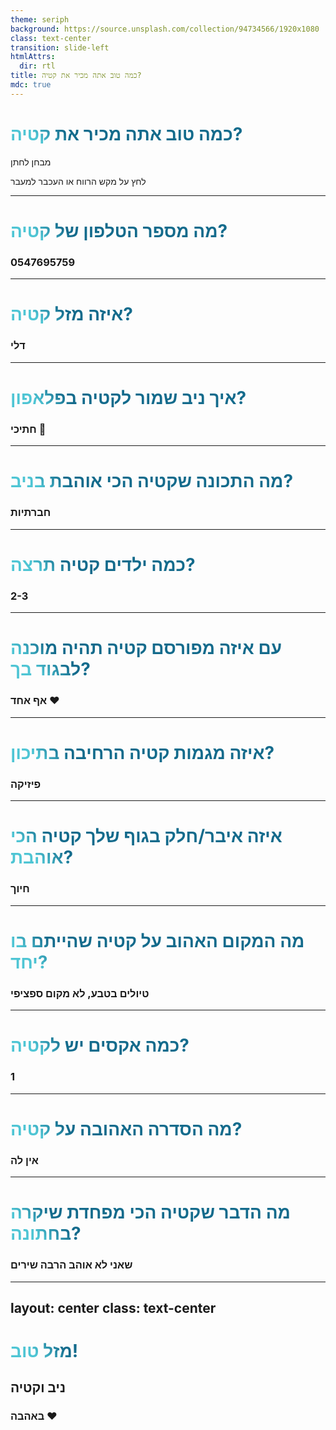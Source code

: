 ```yaml
---
theme: seriph
background: https://source.unsplash.com/collection/94734566/1920x1080
class: text-center
transition: slide-left
htmlAttrs:
  dir: rtl
title: כמה טוב אתה מכיר את קטיה?
mdc: true
---
```


# כמה טוב אתה מכיר את קטיה?
מבחן לחתן

<div class="pt-12">
  <span @click="$slidev.nav.next" class="px-2 py-1 rounded cursor-pointer" hover="bg-white bg-opacity-10">
    לחץ על מקש הרווח או העכבר למעבר <carbon:arrow-left class="inline"/>
  </span>
</div>

---

# מה מספר הטלפון של קטיה?

<div @click="$slidev.nav.next">
<v-click>

### 0547695759

</v-click>
</div>

---

# איזה מזל קטיה?

<div @click="$slidev.nav.next">
<v-click>

### דלי

</v-click>
</div>

---

# איך ניב שמור לקטיה בפלאפון?

<div @click="$slidev.nav.next">
<v-click>

### חתיכי 🍑

</v-click>
</div>

---

# מה התכונה שקטיה הכי אוהבת בניב?

<div @click="$slidev.nav.next">
<v-click>

### חברתיות

</v-click>
</div>

---

# כמה ילדים קטיה תרצה?

<div @click="$slidev.nav.next">
<v-click>

### 2-3

</v-click>
</div>

---

# עם איזה מפורסם קטיה תהיה מוכנה לבגוד בך?

<div @click="$slidev.nav.next">
<v-click>

### אף אחד ❤️

</v-click>
</div>

---

# איזה מגמות קטיה הרחיבה בתיכון?

<div @click="$slidev.nav.next">
<v-click>

### פיזיקה

</v-click>
</div>

---

# איזה איבר/חלק בגוף שלך קטיה הכי אוהבת?

<div @click="$slidev.nav.next">
<v-click>

### חיוך

</v-click>
</div>

---

# מה המקום האהוב על קטיה שהייתם בו יחד?

<div @click="$slidev.nav.next">
<v-click>

### טיולים בטבע, לא מקום ספציפי

</v-click>
</div>

---

# כמה אקסים יש לקטיה?

<div @click="$slidev.nav.next">
<v-click>

### 1

</v-click>
</div>

---

# מה הסדרה האהובה על קטיה?

<div @click="$slidev.nav.next">
<v-click>

### אין לה

</v-click>
</div>

---

# מה הדבר שקטיה הכי מפחדת שיקרה בחתונה?

<div @click="$slidev.nav.next">
<v-click>

### שאני לא אוהב הרבה שירים

</v-click>
</div>

---
layout: center
class: text-center
---

# מזל טוב!
## ניב וקטיה
### באהבה ❤️

<style>
h1 {
  background-color: #2B90B6;
  background-image: linear-gradient(45deg, #4EC5D4 10%, #146b8c 20%);
  background-size: 100%;
  -webkit-background-clip: text;
  -moz-background-clip: text;
  -webkit-text-fill-color: transparent;
  -moz-text-fill-color: transparent;
}

.slidev-layout {
  direction: rtl;
  text-align: right;
}

.slidev-layout.center {
  text-align: center;
}
</style>
